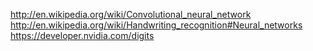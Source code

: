 http://en.wikipedia.org/wiki/Convolutional_neural_network
http://en.wikipedia.org/wiki/Handwriting_recognition#Neural_networks
https://developer.nvidia.com/digits